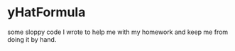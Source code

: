 # yHatFormula
some sloppy code I wrote to help me with my homework and keep me from doing it by hand.
